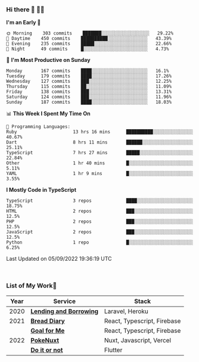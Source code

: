 ### Hi there 👋 🧑‍💻



<!--START_SECTION:waka-->
**I'm an Early 🐤** 

```text
🌞 Morning    303 commits    ███████░░░░░░░░░░░░░░░░░░   29.22% 
🌆 Daytime    450 commits    ██████████░░░░░░░░░░░░░░░   43.39% 
🌃 Evening    235 commits    █████░░░░░░░░░░░░░░░░░░░░   22.66% 
🌙 Night      49 commits     █░░░░░░░░░░░░░░░░░░░░░░░░   4.73%

```
📅 **I'm Most Productive on Sunday** 

```text
Monday       167 commits    ████░░░░░░░░░░░░░░░░░░░░░   16.1% 
Tuesday      179 commits    ████░░░░░░░░░░░░░░░░░░░░░   17.26% 
Wednesday    127 commits    ███░░░░░░░░░░░░░░░░░░░░░░   12.25% 
Thursday     115 commits    ██░░░░░░░░░░░░░░░░░░░░░░░   11.09% 
Friday       138 commits    ███░░░░░░░░░░░░░░░░░░░░░░   13.31% 
Saturday     124 commits    ███░░░░░░░░░░░░░░░░░░░░░░   11.96% 
Sunday       187 commits    ████░░░░░░░░░░░░░░░░░░░░░   18.03%

```


📊 **This Week I Spent My Time On** 

```text
💬 Programming Languages: 
Ruby                     13 hrs 16 mins      ██████████░░░░░░░░░░░░░░░   40.67% 
Dart                     8 hrs 11 mins       ██████░░░░░░░░░░░░░░░░░░░   25.11% 
TypeScript               7 hrs 27 mins       █████░░░░░░░░░░░░░░░░░░░░   22.84% 
Other                    1 hr 40 mins        █░░░░░░░░░░░░░░░░░░░░░░░░   5.11% 
YAML                     1 hr 9 mins         █░░░░░░░░░░░░░░░░░░░░░░░░   3.55%

```

**I Mostly Code in TypeScript** 

```text
TypeScript               3 repos             ████░░░░░░░░░░░░░░░░░░░░░   18.75% 
HTML                     2 repos             ███░░░░░░░░░░░░░░░░░░░░░░   12.5% 
PHP                      2 repos             ███░░░░░░░░░░░░░░░░░░░░░░   12.5% 
JavaScript               2 repos             ███░░░░░░░░░░░░░░░░░░░░░░   12.5% 
Python                   1 repo              █░░░░░░░░░░░░░░░░░░░░░░░░   6.25%

```



 Last Updated on 05/09/2022 19:36:19 UTC
<!--END_SECTION:waka-->


<br />

### List of My Work🚀

| Year | Service | Stack |
|--|--|--|
| 2020 | [**Lending and Borrowing**](https://lending-and-borrowing.herokuapp.com/) | Laravel, Heroku |
| 2021 | [**Bread Diary**](https://bread-diary-web.web.app/) | React, Typescript, Firebase |
|  | [**Goal for Me**](https://goal-for-me.web.app/) | React, Typescript, Firebase |
| 2022 | [**PokeNuxt**](https://pokenuxt.vercel.app/) | Nuxt, Javascript, Vercel |
|  | [**Do it or not**](https://apps.apple.com/jp/app/do-it-or-not/id1613818865) | Flutter |